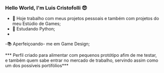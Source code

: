 ### Hello World, I'm Luis Cristofolli 😎

- 🔭 Hoje trabalho com meus projetos pessoais e também com projetos do meu Estúdio de Games;
- 🌱 Estudando Python;
- 
-📚  Aperfeiçoando- me em Game Design;

*** Perfil criado para alimentar com pequenos protótipo afim de me testar, e também quem sabe entrar no mercado de trabalho, servindo assim como 
um dos possíveis portifólios***
